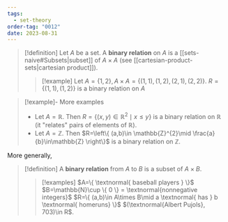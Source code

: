 ```yaml
---
tags:
  - set-theory
order-tag: "0012"
date: 2023-08-31
---
```

>[!definition]
>Let $A$ be a set. A **binary relation** on $A$ is a [[sets-naive#Subsets|subset]] of $A\times A$ (see [[cartesian-product-sets|cartesian product]]).
>
>>[!example]
>>Let $A=\{ 1,2 \}, A\times A=\{ (1,1),(1,2),(2,1),(2,2) \}$.
>>$R=\{ (1,1),(1,2) \}$ is a binary relation on $A$

>[!example]- More examples
>- Let $A=\mathbb{R}$. Then $R=\{ (x,y)\in\mathbb{R}^{2}\mid x\leq y \}$ is a binary relation on $\mathbb{R}$ (it "relates" pairs of elements of $\mathbb{R}$).
>- Let $A=\mathbb{Z}$. Then $R=\left\{  (a,b)\in \mathbb{Z}^{2}\mid \frac{a}{b}\in\mathbb{Z} \right\}$ is a binary relation on $\mathbb{Z}$.

More generally, 
>[!definition]
>A **binary relation** from $A$ to $B$ is a subset of $A\times B$.
>
>>[!examples]
>>$A=\{ \textnormal{ baseball players } \}$
>>$B=\mathbb{N}\cup \{ 0 \} = \textnormal{nonnegative integers}$
>>$R=\{ (a,b)\in A\times B\mid a \textnormal{ has } b \textnormal{ homeruns} \}$
>>$(\textnormal{Albert Pujols}, 703)\in R$.

